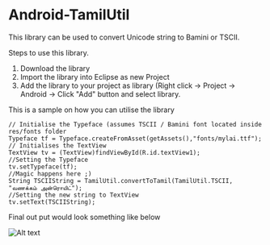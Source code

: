Android-TamilUtil
=================

This library can be used to convert Unicode string to Bamini or TSCII.

Steps to use this library.

1. Download the library
2. Import the library into Eclipse as new Project
3. Add the library to your project as library (Right click -> Project -> Android -> Click "Add" button and select library.

This is a sample on how you can utilise the library

    // Initialise the Typeface (assumes TSCII / Bamini font located inside res/fonts folder
    Typeface tf = Typeface.createFromAsset(getAssets(),"fonts/mylai.ttf");
    // Initialises the TextView
    TextView tv = (TextView)findViewById(R.id.textView1);
    //Setting the Typeface
    tv.setTypeface(tf);
    //Magic happens here ;)
    String TSCIIString = TamilUtil.convertToTamil(TamilUtil.TSCII, "வணக்கம் அன்ரொயிட்");
    //Setting the new string to TextView
    tv.setText(TSCIIString);

Final out put would look something like below

![Alt text](https://raw.github.com/mayooresan/Android-Tamil/master/final_output.png "Android Tamil")